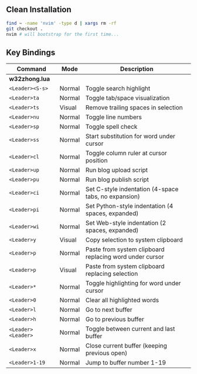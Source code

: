 ## Clean Installation
```sh
find ~ -name 'nvim' -type d | xargs rm -rf
git checkout .
nvim # will bootstrap for the first time...
```

## Key Bindings

| Command | Mode | Description |
|---------|------|-------------|
| **w32zhong.lua** |
| `<Leader><S-s>` | Normal | Toggle search highlight |
| `<Leader>ta` | Normal | Toggle tab/space visualization |
| `<Leader>ts` | Visual | Remove trailing spaces in selection |
| `<Leader>nu` | Normal | Toggle line numbers |
| `<Leader>sp` | Normal | Toggle spell check |
| `<Leader>ss` | Normal | Start substitution for word under cursor |
| `<Leader>cl` | Normal | Toggle column ruler at cursor position |
| `<Leader>up` | Normal | Run blog upload script |
| `<Leader>pu` | Normal | Run blog publish script |
| `<Leader>ci` | Normal | Set C-style indentation (4-space tabs, no expansion) |
| `<Leader>pi` | Normal | Set Python-style indentation (4 spaces, expanded) |
| `<Leader>wi` | Normal | Set Web-style indentation (2 spaces, expanded) |
| `<Leader>y` | Visual | Copy selection to system clipboard |
| `<Leader>p` | Normal | Paste from system clipboard replacing word under cursor |
| `<Leader>p` | Visual | Paste from system clipboard replacing selection |
| `<Leader>*` | Normal | Toggle highlighting for word under cursor |
| `<Leader>0` | Normal | Clear all highlighted words |
| `<Leader>l` | Normal | Go to next buffer |
| `<Leader>h` | Normal | Go to previous buffer |
| `<Leader><Leader>` | Normal | Toggle between current and last buffer |
| `<Leader>x` | Normal | Close current buffer (keeping previous open) |
| `<Leader>1-19` | Normal | Jump to buffer number 1-19 |

